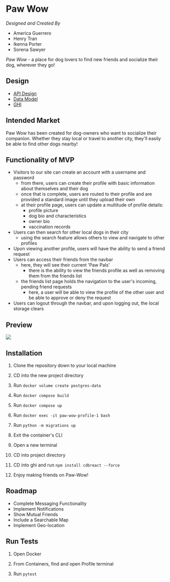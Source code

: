 # Paw Wow

*Designed and Created By*
- America Guerrero
- Henry Tran
- Ikenna Porter
- Sorena Sawyer

*Paw Wow* - a place for dog lovers to find new friends and socialize their dog, wherever they go!


## Design

- [API Design](https://gitlab.com/amegue97/paw-wow/-/blob/main/doc/APIDesign.md)
- [Data Model](https://gitlab.com/amegue97/paw-wow/-/blob/main/doc/DataModel.md)
- [GHI](https://gitlab.com/amegue97/paw-wow/-/blob/main/doc/GHI.md)


## Intended Market

Paw Wow has been created for dog-owners who want to socialize their companion. Whether they stay local or travel to another city, they'll easily be able to find other dogs nearby! 


## Functionality of MVP

- Visitors to our site can create an account with a username and password
    - from there, users can create their profile with basic information about themselves and their dog
    - once that is complete, users are routed to their profile and are provided a standard image until they upload their own
    - at their profile page, users can update a multitude of profile details:  
        - profile picture
        - dog bio and characteristics
        - owner bio
        - vaccination records
- Users can then search for other local dogs in their city
    - using the search feature allows others to view and navigate to other profiles
- Upon viewing another profile, users will have the ability to send a friend request
- Users can access their friends from the navbar
    - here, they will see their current 'Paw Pals'
        - there is the ability to view the friends profile as well as removing them from the friends list 
    - the friends list page holds the navigation to the user's incoming, pending friend requests 
        - here, a user will be able to view the profile of the other user and be able to approve or deny the request
- Users can logout through the navbar, and upon logging out, the local storage clears

## Preview

![](doc/images/PawWow.Gif.gif)


## Installation

1. Clone the repository down to your local machine

2. CD into the new project directory

3. Run ```docker volume create postgres-data```

4. Run ```docker compose build```

5. Run ```docker compose up```

6. Run ```docker exec -it paw-wow-profile-1 bash```

7. Run ```python -m migrations up```

8. Exit the container's CLI

9. Open a new terminal

10. CD into project directory

11. CD into ghi and run ```npm install cdbreact --force```

12. Enjoy making friends on Paw-Wow!


## Roadmap

- Complete Messaging Functionality
- Implement Notifications
- Show Mutual Friends
- Include a Searchable Map
- Implement Geo-location


## Run Tests

1. Open Docker

2. From Containers, find and open Profile terminal

3. Run ```pytest``` 